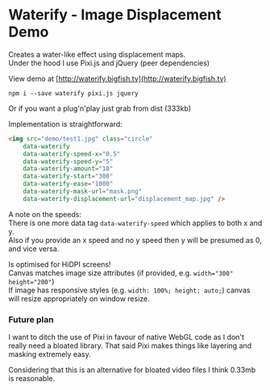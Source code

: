 # Waterify - Image Displacement Demo

Creates a water-like effect using displacement maps.  
Under the hood I use Pixi.js and jQuery (peer dependencies)

View demo at [http://waterify.bigfish.tv](http://waterify.bigfish.tv)


`npm i --save waterify pixi.js jquery`

Or if you want a plug'n'play just grab from dist (333kb)


Implementation is straightforward:

```html
<img src="demo/test1.jpg" class="circle" 
	data-waterify 
	data-waterify-speed-x="0.5" 
	data-waterify-speed-y="5" 
	data-waterify-amount="10" 
	data-waterify-start="300" 
	data-waterify-ease="1000"
	data-waterify-mask-url="mask.png"
	data-waterify-displacement-url="displacement_map.jpg" />
```

A note on the speeds:  
There is one more data tag `data-waterify-speed` which applies to both x and y.  
Also if you provide an x speed and no y speed then y will be presumed as 0, and vice versa.

Is optimised for HiDPI screens!  
Canvas matches image size attributes (if provided, e.g. `width="300" height="200"`)  
If image has responsive styles (e.g. `width: 100%; height: auto;`) canvas will resize appropriately on window resize.



### Future plan
I want to ditch the use of Pixi in favour of native WebGL code as I don't really need a bloated library.
That said Pixi makes things like layering and masking extremely easy. 

Considering that this is an alternative for bloated video files I think 0.33mb is reasonable.